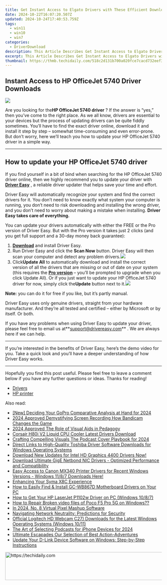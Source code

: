 ```yaml
---
title: Get Instant Access to Elgato Drivers with These Efficient Download Tips
date: 2024-10-22T16:07:20.507Z
updated: 2024-10-24T17:40:53.759Z
tags:
  - win11
  - win10
  - win7
categories:
  - DriverDownload
description: This Article Describes Get Instant Access to Elgato Drivers with These Efficient Download Tips
excerpt: This Article Describes Get Instant Access to Elgato Drivers with These Efficient Download Tips
thumbnail: https://thmb.techidaily.com/518c2d131b700a020fce7cacd732eef38c6bf9388dea5d5963d4cc5e8d601321.jpg
---
```


## Instant Access to HP OfficeJet 5740 Driver Downloads

![](https://images.drivereasy.com/wp-content/uploads/2019/06/image-643.png)

 Are you looking for the**HP OfficeJet 5740 driver** ? If the answer is “yes,” then you’ve come to the right place. As we all know, drivers are essential to your devices but the process of updating drivers can be quite fiddly sometimes. You’ll have to find the exact driver online, download it and install it step by step – somewhat time-consuming and even error-prone. But don’t worry, here we’ll teach you how to update your HP OfficeJet 5740 driver in a simple way.

---

## How to update your HP OfficeJet 5740 driver

 If you find yourself in a bit of bind when searching for the HP OfficeJet 5740 driver online, then we highly recommend you to update your driver with **[Driver Easy](https://tools.techidaily.com/drivereasy/download/)**  , a reliable driver updater that helps save your time and effort.

 Driver Easy will automatically recognize your system and find the correct drivers for it. You don’t need to know exactly what system your computer is running, you don’t need to risk downloading and installing the wrong driver, and you don’t need to worry about making a mistake when installing. **Driver Easy takes care of everything.**

 You can update your drivers automatically with either the FREE or the Pro version of Driver Easy. But with the Pro version it takes just 2 clicks (and you get full support and a 30-day money back guarantee):

1. **[Download](https://tools.techidaily.com/drivereasy/download/)**  and install Driver Easy.
2. Run Driver Easy and click the **Scan Now** button. Driver Easy will then scan your computer and detect any problem drivers.![](https://images.drivereasy.com/wp-content/uploads/2019/06/image-439.png)
3. Click**Update All** to automatically download and install the correct version of all the drivers that are missing or out of date on your system (this requires the **[Pro version](https://tools.techidaily.com/drivereasy/download/)**  – you’ll be prompted to upgrade when you click Update All). Or if you just want to update your HP OfficeJet 5740 driver for now, simply click the**Update**  button next to it.![](https://images.drivereasy.com/wp-content/uploads/2019/06/image-642.png)

**Note:** you can do it for free if you like, but it’s partly manual.

 Driver Easy uses only genuine drivers, straight from your hardware manufacturer. And they’re all tested and certified – either by Microsoft or by itself. Or both.

 If you have any problems when using Driver Easy to update your driver, please feel free to email us at**<support@drivereasy.com>** . We are always here if we can help.

---

 If you’re interested in the benefits of Driver Easy, here’s the demo video for you. Take a quick look and you’ll have a deeper understanding of how Driver Easy works.

---

 Hopefully you find this post useful. Please feel free to leave a comment below if you have any further questions or ideas. Thanks for reading!

* [Drivers](https://tools.techidaily.com/drivereasy/download/)
* [HP printer](https://tools.techidaily.com/drivereasy/download/)

<ins class="adsbygoogle"
     style="display:block"
     data-ad-format="autorelaxed"
     data-ad-client="ca-pub-7571918770474297"
     data-ad-slot="1223367746"></ins>

<ins class="adsbygoogle"
     style="display:block"
     data-ad-client="ca-pub-7571918770474297"
     data-ad-slot="8358498916"
     data-ad-format="auto"
     data-full-width-responsive="true"></ins>

<span class="atpl-alsoreadstyle">Also read:</span>
<div><ul>
<li><a href="https://vp-tips.techidaily.com/new-deciding-your-gopro-comparative-analysis-at-hand-for-2024/"><u>[New] Deciding Your GoPro Comparative Analysis at Hand for 2024</u></a></li>
<li><a href="https://video-capture.techidaily.com/2024-approved-demystifying-screen-recording-how-bandicam-changes-the-game/"><u>2024 Approved Demystifying Screen Recording How Bandicam Changes the Game</u></a></li>
<li><a href="https://some-guidance.techidaily.com/2024-approved-the-role-of-visual-aids-in-pedagogy/"><u>2024 Approved The Role of Visual Aids in Pedagogy</u></a></li>
<li><a href="https://driver-download.techidaily.com/corsair-h80i-v2-liquid-cpu-cooler-latest-drivers-download/"><u>Corsair H80i V2 Liquid CPU Cooler Latest Drivers Download</u></a></li>
<li><a href="https://extra-lessons.techidaily.com/crafting-compelling-visuals-the-podcast-cover-playbook-for-2024/"><u>Crafting Compelling Visuals The Podcast Cover Playbook for 2024</u></a></li>
<li><a href="https://driver-download.techidaily.com/direct-links-to-high-quality-toshiba-driver-software-downloads-for-windows-operating-systems/"><u>Direct Links to High-Quality Toshiba Driver Software Downloads for Windows Operating Systems</u></a></li>
<li><a href="https://driver-download.techidaily.com/1722973367117-download-new-updates-for-intel-hd-graphics-4400-drivers-now/"><u>Download New Updates for Intel HD Graphics 4400 Drivers Now!</u></a></li>
<li><a href="https://driver-download.techidaily.com/download-ultimate-gige-netbond-nic-drivers-optimized-performance-and-compatibility/"><u>Download Ultimate GigE Netbond NIC Drivers - Optimized Performance and Compatibility</u></a></li>
<li><a href="https://driver-download.techidaily.com/easy-access-to-canon-mx340-printer-drivers-for-recent-windows-versions-windows-1187-downloads-here/"><u>Easy Access to Canon MX340 Printer Drivers for Recent Windows Versions - Windows 11/8/7 Downloads Here!</u></a></li>
<li><a href="https://extra-resources.techidaily.com/enhancing-your-syma-x8c-experience/"><u>Enhancing Your Syma X8C Experience</u></a></li>
<li><a href="https://driver-download.techidaily.com/how-to-easily-find-and-install-gc-wb867d-motherboard-drivers-on-your-pc/"><u>How to Easily Find & Install GC-WB867D Motherboard Drivers on Your PC</u></a></li>
<li><a href="https://driver-download.techidaily.com/how-to-get-your-hp-laserjet-p1102w-driver-on-pc-windows-1087/"><u>How to Get Your HP LaserJet P1102w Driver on PC (Windows 10/8/7)</u></a></li>
<li><a href="https://blog-min.techidaily.com/how-to-repair-broken-video-files-of-poco-f5-pro-5g-on-windows-by-stellar-video-repair-mobile-video-repair/"><u>How to Repair Broken video files of Poco F5 Pro 5G on Windows??</u></a></li>
<li><a href="https://extra-support.techidaily.com/in-2024-no-8-virtual-pixel-mashup-software/"><u>In 2024, No. 8 Virtual Pixel Mashup Software</u></a></li>
<li><a href="https://tech-savvy.techidaily.com/navigating-network-neutrality-predictions-for-security/"><u>Navigating Network Neutrality: Predictions for Security</u></a></li>
<li><a href="https://driver-download.techidaily.com/official-logitech-hd-webcam-c27-downloads-for-the-latest-windows-operating-systems-windows-1011/"><u>Official Logitech HD Webcam C27) Downloads for the Latest Windows Operating Systems (Windows 10/11)</u></a></li>
<li><a href="https://some-skills.techidaily.com/the-art-of-selecting-podcasts-for-iphone-devices-for-2024/"><u>The Art of Selecting Podcasts for iPhone Devices for 2024</u></a></li>
<li><a href="https://screen-video-capture.techidaily.com/ultimate-escapades-our-selection-of-best-action-adventures/"><u>Ultimate Escapades Our Selection of Best Action-Adventures</u></a></li>
<li><a href="https://driver-download.techidaily.com/update-your-d-link-device-software-on-windows-step-by-step-instructions/"><u>Update Your D-Link Device Software on Windows: Step-by-Step Instructions</u></a></li>
</ul></div>

<!-- affiliate ads begin -->
<a href="https://appsumo.8odi.net/c/5597632/2112008/7443" target="_top" id="2112008">
  <img src="//a.impactradius-go.com/display-ad/7443-2112008" border="0" alt="https://techidaily.com" width="728" height="90"/>
</a>
<img height="0" width="0" src="https://appsumo.8odi.net/i/5597632/2112008/7443" style="position:absolute;visibility:hidden;" border="0" />
<!-- affiliate ads end -->

